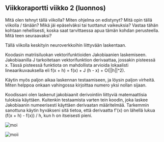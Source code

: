 
## Viikkoraportti viikko 2 (luonnos)

Mitä olen tehnyt tällä viikolla?
Miten ohjelma on edistynyt?
Mitä opin tällä viikolla / tänään?
Mikä jäi epäselväksi tai tuottanut vaikeuksia? Vastaa tähän kohtaan rehellisesti, koska saat tarvittaessa apua tämän kohdan perusteella.
Mitä teen seuraavaksi?

Tällä viikolla keskityin neuroverkkoihin liittyvään laskentaan.

Koodasin matriisiluokan vektorifunktioiden Jakobiaanien laskemiseen. Jakobiaanilla J tarkoitetaan vektorifunktion derivaattaa, jossakin pisteessä x. Tässä pisteessä funktiota on mahdollista arvioida lokaalisti lineaarikuvauksella eli f(x + h) = f(x) + J (h - x) + O(||h||^2).

Käytin myös paljon aikaa laskennan testaamiseen, ja löysin paljon virheitä. Miten helppoa onkaan vahingossa kirjoittaa numero yksi nollan sijaan. 

Koodissani olen laskenut jakobiaanit derivointiin liittyviä matemaattisia tuloksia käyttäen. Kuitenkin testaamista varten tein koodin, joka laskee Jakobiaanin numeerisesti käyttäen derivaatan määritelmää.
Tarkemmin sanottuna käytin hyväkseni sitä tietoa, että derivaatta f'(x) on lähellä lukua (f(x + h) - f(x)) / h, kun h on itseisesti pieni.

![moi](https://latex.codecogs.com/gif.latex?x^2+1)

![moii](https://latex.codecogs.com/pdf.latex?\sum_{k}^{10})
